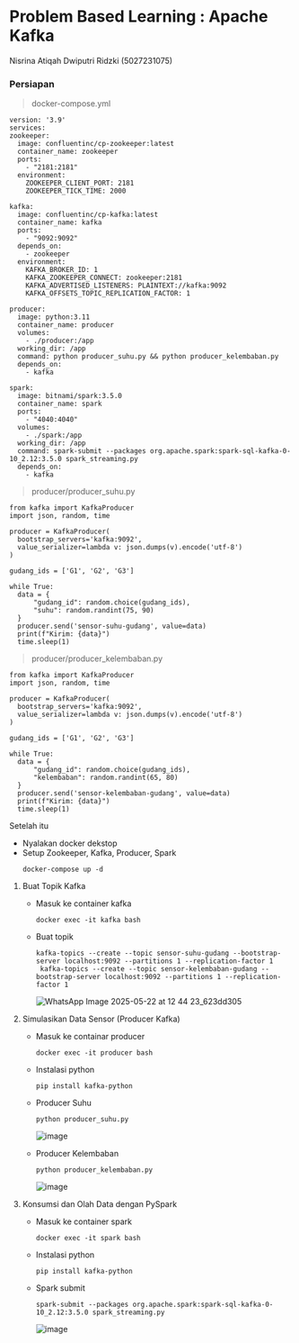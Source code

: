 # Problem Based Learning : Apache Kafka

Nisrina Atiqah Dwiputri Ridzki
(5027231075)

### Persiapan 
  >docker-compose.yml
  ```
  version: '3.9'
services:
  zookeeper:
    image: confluentinc/cp-zookeeper:latest
    container_name: zookeeper
    ports:
      - "2181:2181"
    environment:
      ZOOKEEPER_CLIENT_PORT: 2181
      ZOOKEEPER_TICK_TIME: 2000

  kafka:
    image: confluentinc/cp-kafka:latest
    container_name: kafka
    ports:
      - "9092:9092"
    depends_on:
      - zookeeper
    environment:
      KAFKA_BROKER_ID: 1
      KAFKA_ZOOKEEPER_CONNECT: zookeeper:2181
      KAFKA_ADVERTISED_LISTENERS: PLAINTEXT://kafka:9092
      KAFKA_OFFSETS_TOPIC_REPLICATION_FACTOR: 1

  producer:
    image: python:3.11
    container_name: producer
    volumes:
      - ./producer:/app
    working_dir: /app
    command: python producer_suhu.py && python producer_kelembaban.py
    depends_on:
      - kafka

  spark:
    image: bitnami/spark:3.5.0
    container_name: spark
    ports:
      - "4040:4040"
    volumes:
      - ./spark:/app
    working_dir: /app
    command: spark-submit --packages org.apache.spark:spark-sql-kafka-0-10_2.12:3.5.0 spark_streaming.py
    depends_on:
      - kafka
  ```

  >producer/producer_suhu.py
  ```
  from kafka import KafkaProducer
import json, random, time

producer = KafkaProducer(
    bootstrap_servers='kafka:9092',
    value_serializer=lambda v: json.dumps(v).encode('utf-8')
)

gudang_ids = ['G1', 'G2', 'G3']

while True:
    data = {
        "gudang_id": random.choice(gudang_ids),
        "suhu": random.randint(75, 90)
    }
    producer.send('sensor-suhu-gudang', value=data)
    print(f"Kirim: {data}")
    time.sleep(1)
  ```

  >producer/producer_kelembaban.py
  ```
  from kafka import KafkaProducer
import json, random, time

producer = KafkaProducer(
    bootstrap_servers='kafka:9092',
    value_serializer=lambda v: json.dumps(v).encode('utf-8')
)

gudang_ids = ['G1', 'G2', 'G3']

while True:
    data = {
        "gudang_id": random.choice(gudang_ids),
        "kelembaban": random.randint(65, 80)
    }
    producer.send('sensor-kelembaban-gudang', value=data)
    print(f"Kirim: {data}")
    time.sleep(1)
  ```
  Setelah itu
  - Nyalakan docker dekstop
  - Setup Zookeeper, Kafka, Producer, Spark
    ```
    docker-compose up -d
    ```

1. Buat Topik Kafka
   - Masuk ke container kafka
     ```
     docker exec -it kafka bash
     ```
   - Buat topik
     ```
     kafka-topics --create --topic sensor-suhu-gudang --bootstrap-server localhost:9092 --partitions 1 --replication-factor 1
      kafka-topics --create --topic sensor-kelembaban-gudang --bootstrap-server localhost:9092 --partitions 1 --replication-factor 1
     ```
     ![WhatsApp Image 2025-05-22 at 12 44 23_623dd305](https://github.com/user-attachments/assets/2a728f64-7fe0-471a-b328-073ba92a29b4)

2. Simulasikan Data Sensor (Producer Kafka)
   - Masuk ke containar producer
     ```
     docker exec -it producer bash
     ```
   - Instalasi python
     ```
     pip install kafka-python
     ```
   - Producer Suhu
     ```
     python producer_suhu.py
     ```
     ![image](https://github.com/user-attachments/assets/dd5d211d-ff94-4494-afde-1dce7acbb997)

   - Producer Kelembaban
     ```
     python producer_kelembaban.py
     ```
     ![image](https://github.com/user-attachments/assets/b1734d70-4fd2-45df-9acd-28691a700fbd)

3. Konsumsi dan Olah Data dengan PySpark
   - Masuk ke container spark
      ```
     docker exec -it spark bash
     ```
   - Instalasi python
     ```
     pip install kafka-python
     ```
   - Spark submit
     ```
     spark-submit --packages org.apache.spark:spark-sql-kafka-0-10_2.12:3.5.0 spark_streaming.py
     ```
     ![image](https://github.com/user-attachments/assets/73e7a263-e82e-4d6d-9aec-eb6f20c02335)

